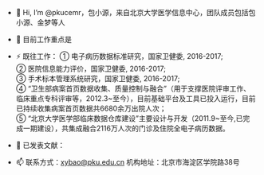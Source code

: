 - 👋 Hi, I’m @pkucemr，包小源，来自北京大学医学信息中心，团队成员包括包小源、金梦等人
- 👀 目前工作重点是

- ⚡ 既往工作：
  ① 电子病历数据标准研究，国家卫健委, 2016-2017;   
  ② 医院信息能力评价，国家卫健委, 2016-2017;   
  ③ 手术标本管理系统研究，国家卫健委, 2016-2017;   
  ④ “卫生部病案首页数据收集、质量控制与融合”（用于支撑医院评审工作、临床重点专科评审等，2012.3~至今），目前基础平台及工具已投入运行，目前已持续收集病案首页数据共6680余万出院人次；   
  ⑤  “北京大学医学部临床数据仓库建设”主要设计与开发（2011.9~至今,已完成一期建设），共集成融合2116万人次的门诊及住院全电子病历数据。  
- 🌱 已发表文献：

- 📫 联系方式：xybao@pku.edu.cn
      机构地址：北京市海淀区学院路38号

<!---
pkucemr/pkucemr is a ✨ special ✨ repository because its `README.md` (this file) appears on your GitHub profile.
You can click the Preview link to take a look at your changes.
--->
